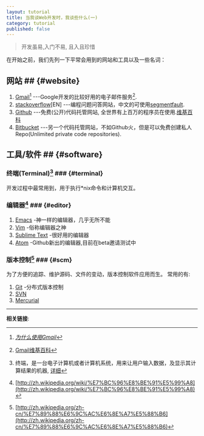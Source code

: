```yaml
---
layout: tutorial
title: 当我谈Web开发时，我谈些什么(一)
category: tutorial
published: false
---
```


> 开发虽易,入门不易, 且入且珍惜

在开始之前，我们先列一下平常会用到的网站和工具以及一些名词：

## 网站 ## {#website}
1. [Gmail](http://gmail.com)[^2] ---Google开发的比较好用的电子邮件服务[^1].
1. [stackoverflow](http://stackoverflow.com/)[EN] ---编程问题问答网站，中文的可使用[segmentfault](http://segmentfault.com/).
2. [Github](http://github.com) ---免费(公开)代码托管网站, 全世界有上百万的程序员在使用.[维基百科](http://zh.wikipedia.org/wiki/Github)
3. [Bitbucket](https://bitbucket.org/) ---另一个代码托管网站，不如Github火，但是可以免费创建私人Repo(Unlimited private code repositories).

## 工具/软件 ## {#software}

### 终端(Terminal)[^3] ### {#terminal}

开发过程中最常用到，用于执行\*nix命令和计算机交互。

### 编辑器[^4] ### {#editor}

1. [Emacs](http://www.gnu.org/software/emacs/) -神一样的编辑器，几乎无所不能
2. [Vim](http://www.vim.org/) -俗称编辑器之神
3. [Sublime Text](http://www.sublimetext.com/) -很好用的编辑器
4. [Atom](https://atom.io/) -Github新出的编辑器,目前在beta邀请测试中

### 版本控制[^5] ### {#scm}

为了方便的追踪、维护源码、文件的变动，版本控制软件应用而生。 常用的有:

1. [Git](http://git-scm.com/) -分布式版本控制
2. [SVN](http://subversion.apache.org/)
3. [Mercurial](http://mercurial.selenic.com/)

---
**相关链接**:

[^1]: [Gmail维基百科](http://zh.wikipedia.org/wiki/Gmail)
[^2]: [*为什么使用Gmail*](http://www.zhihu.com/question/19580396)
[^3]: 终端，是一台电子计算机或者计算机系统，用来让用户输入数据，及显示其计算结果的机器, [详细](http://zh.wikipedia.org/wiki/%E7%B5%82%E7%AB%AF)
[^4]: [http://zh.wikipedia.org/wiki/%E7%BC%96%E8%BE%91%E5%99%A8](http://zh.wikipedia.org/wiki/%E7%BC%96%E8%BE%91%E5%99%A8)
[^5]: [http://zh.wikipedia.org/zh-cn/%E7%89%88%E6%9C%AC%E6%8E%A7%E5%88%B6](http://zh.wikipedia.org/zh-cn/%E7%89%88%E6%9C%AC%E6%8E%A7%E5%88%B6)
